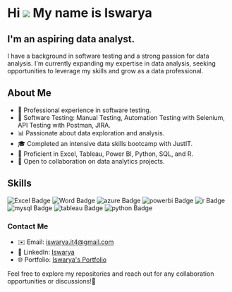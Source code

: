 Hi ![](https://user-images.githubusercontent.com/18350557/176309783-0785949b-9127-417c-8b55-ab5a4333674e.gif)
My name is Iswarya
=================================================================================================================================
I'm an aspiring data analyst.
------------------------
I have a background in software testing and a strong passion for data analysis. I'm currently expanding my expertise in data analysis, seeking opportunities to leverage my skills and grow as a data professional.

## About Me

- 💼 Professional experience in software testing.
- 🤖 Software Testing: Manual Testing, Automation Testing with Selenium, API Testing with Postman, JIRA.
- 📊 Passionate about data exploration and analysis.
- 🎓 Completed an intensive data skills bootcamp with JustIT.
- 🌟 Proficient in Excel, Tableau, Power BI, Python, SQL, and R.
- 🤝 Open to collaboration on data analytics projects.

## Skills

<p align="left">
 <div id="badges">
  <img src="https://img.shields.io/badge/Excel-017338?style=for-the-badge&logo=microsoftexcel&logoColor=white" alt="Excel Badge"/>
  <img src="https://img.shields.io/badge/Word-2b569a?style=for-the-badge&logo=microsoftword&logoColor=white" alt="Word Badge"/>
  <img src="https://img.shields.io/badge/Azure-30a8e7?style=for-the-badge&logo=microsoftazure&logoColor=white" alt="azure Badge"/>  
  <img src="https://img.shields.io/badge/PowerBi-F2C811?style=for-the-badge&logo=powerbi&logoColor=black" alt="powerbi Badge"/>
  <img src="https://img.shields.io/badge/R-b6b8bb?style=for-the-badge&logo=r&logoColor=white" alt="r Badge"/>
  <img src="https://img.shields.io/badge/MySQL-e48e00?style=for-the-badge&logo=mysql&logoColor=white" alt="mysql Badge"/>
  <img src="https://img.shields.io/badge/Tableau-004281?style=for-the-badge&logo=tableau&Color=white" alt="tableau Badge"/>
  <img src="https://img.shields.io/badge/Python-3f7dae?style=for-the-badge&logo=python&logoColor=white" alt="python Badge"/>
   
  </div>
</p>

### Contact Me
- ✉️ Email: [iswarya.it4@gmail.com](mailto:iswarya.it4@gmail.com)
- 🤝 LinkedIn: [Iswarya](www.linkedin.com/in/iswarya-g-b368722b4)
- 🌐 Portfolio: [Iswarya's Portfolio]()


Feel free to explore my repositories and reach out for any collaboration opportunities or discussions!🚀
